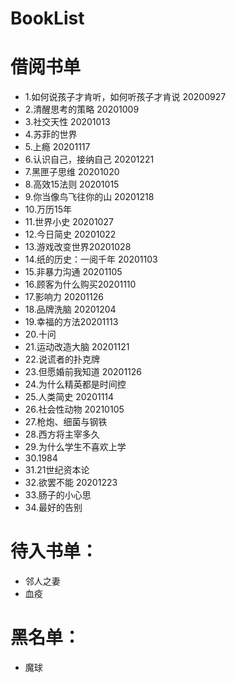 # BookList
# 借阅书单

- 1.如何说孩子才肯听，如何听孩子才肯说 20200927
- 2.清醒思考的策略 20201009
- 3.社交天性 20201013
- 4.苏菲的世界
- 5.上瘾 20201117
- 6.认识自己，接纳自己 20201221
- 7.黑匣子思维 20201020
- 8.高效15法则 20201015
- 9.你当像鸟飞往你的山 20201218
- 10.万历15年
- 11.世界小史 20201027
- 12.今日简史 20201022
- 13.游戏改变世界20201028
- 14.纸的历史：一阅千年 20201103
- 15.非暴力沟通 20201105
- 16.顾客为什么购买20201110
- 17.影响力 20201126
- 18.品牌洗脑 20201204
- 19.幸福的方法20201113
- 20.十问
- 21.运动改造大脑 20201121
- 22.说谎者的扑克牌
- 23.但愿婚前我知道 20201126
- 24.为什么精英都是时间控 
- 25.人类简史 20201114
- 26.社会性动物 20210105
- 27.枪炮、细菌与钢铁
- 28.西方将主宰多久
- 29.为什么学生不喜欢上学
- 30.1984
- 31.21世纪资本论
- 32.欲罢不能 20201223
- 33.肠子的小心思
- 34.最好的告别

# 待入书单：
- 邻人之妻
- 血疫


# 黑名单：
- 魔球
